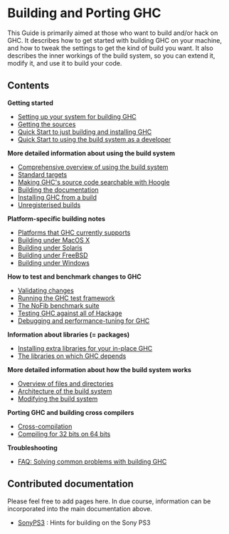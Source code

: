 # Building and Porting GHC



This Guide is primarily aimed at those who want to build and/or
hack on GHC.  It describes how to get started with building GHC on your
machine, and how to tweak the settings to get the kind of build you
want.  It also describes the inner workings of the build system, so you
can extend it, modify it, and use it to build your code.


## Contents



**Getting started**


- [Setting up your system for building GHC](building/preparation)
- [Getting the sources](building/getting-the-sources)
- [Quick Start to just building and installing GHC](building/quick-start)
- [Quick Start to using the build system as a developer](building/hacking)


**More detailed information about using the build system**


- [Comprehensive overview of using the build system](building/using)
- [Standard targets](building/standard-targets)
- [Making GHC's source code searchable with Hoogle](building/hoogle)
- [Building the documentation](building/docs)
- [Installing GHC from a build](building/installing)
- [Unregisterised builds](building/unregisterised)


**Platform-specific building notes**


- [Platforms that GHC currently supports](platforms)
- [Building under MacOS X](building/mac-osx)
- [Building under Solaris](building/solaris)
- [Building under FreeBSD](building/preparation/free-bsd)
- [Building under Windows](windows-ghc)


**How to test and benchmark changes to GHC**


- [Validating changes](testing-patches)
- [Running the GHC test framework](building/running-tests)
- [The NoFib benchmark suite](building/running-no-fib)
- [Testing GHC against all of Hackage](hackage-testing)
- [Debugging and performance-tuning for GHC](debugging)


**Information about libraries (= packages)**


- [Installing extra libraries for your in-place GHC](debugging/installing-packages-inplace)
- [The libraries on which GHC depends](commentary/libraries)


**More detailed information about how the build system works**


- [Overview of files and directories](commentary/source-tree)
- [Architecture of the build system](building/architecture)
- [Modifying the build system](building/modifying)


**Porting GHC and building cross compilers**


- [Cross-compilation](building/cross-compiling)
- [Compiling for 32 bits on 64 bits](building/compiling32on64)


**Troubleshooting**


- [FAQ: Solving common problems with building GHC](building/troubleshooting)

## Contributed documentation



Please feel free to add pages here.  In due course, information can be incorporated into the main documentation above.


- [SonyPS3](sony-p-s3) : Hints for building on the Sony PS3
